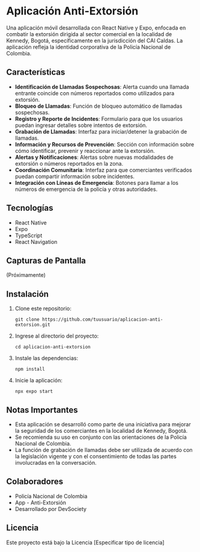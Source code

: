 # Aplicación Anti-Extorsión

Una aplicación móvil desarrollada con React Native y Expo, enfocada en combatir la extorsión dirigida al sector comercial en la localidad de Kennedy, Bogotá, específicamente en la jurisdicción del CAI Caldas. La aplicación refleja la identidad corporativa de la Policía Nacional de Colombia.

## Características

- **Identificación de Llamadas Sospechosas**: Alerta cuando una llamada entrante coincide con números reportados como utilizados para extorsión.
- **Bloqueo de Llamadas**: Función de bloqueo automático de llamadas sospechosas.
- **Registro y Reporte de Incidentes**: Formulario para que los usuarios puedan ingresar detalles sobre intentos de extorsión.
- **Grabación de Llamadas**: Interfaz para iniciar/detener la grabación de llamadas.
- **Información y Recursos de Prevención**: Sección con información sobre cómo identificar, prevenir y reaccionar ante la extorsión.
- **Alertas y Notificaciones**: Alertas sobre nuevas modalidades de extorsión o números reportados en la zona.
- **Coordinación Comunitaria**: Interfaz para que comerciantes verificados puedan compartir información sobre incidentes.
- **Integración con Líneas de Emergencia**: Botones para llamar a los números de emergencia de la policía y otras autoridades.

## Tecnologías

- React Native
- Expo
- TypeScript
- React Navigation

## Capturas de Pantalla

(Próximamente)

## Instalación

1. Clone este repositorio:
   ```
   git clone https://github.com/tuusuario/aplicacion-anti-extorsion.git
   ```

2. Ingrese al directorio del proyecto:
   ```
   cd aplicacion-anti-extorsion
   ```

3. Instale las dependencias:
   ```
   npm install
   ```

4. Inicie la aplicación:
   ```
   npx expo start
   ```

## Notas Importantes

- Esta aplicación se desarrolló como parte de una iniciativa para mejorar la seguridad de los comerciantes en la localidad de Kennedy, Bogotá.
- Se recomienda su uso en conjunto con las orientaciones de la Policía Nacional de Colombia.
- La función de grabación de llamadas debe ser utilizada de acuerdo con la legislación vigente y con el consentimiento de todas las partes involucradas en la conversación.

## Colaboradores

- Policía Nacional de Colombia
- App - Anti-Extorsión
- Desarrollado por DevSociety

## Licencia

Este proyecto está bajo la Licencia [Especificar tipo de licencia]

